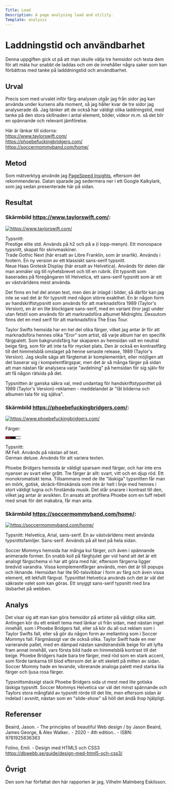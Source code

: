 ```yaml
---
Title: Load
Description: A page analysing load and utility.
Template: analysis
---
```


Laddningstid och användbarhet
=======================

Denna uppgiften gick ut på att man skulle välja tre hemsidor och testa dem för att mäta hur snabbt de laddas och om de innehåller några saker som kan förbättras med tanke på ladddningstid och användbarhet. 


Urval
-----------------------

Precis som med urvalet inför färg-analysen utgår jag från sidor jag kan använda under kursens alla moment, så jag håller kvar de tre sidor jag analyserade då. Jag tänker att de också har väldigt olika laddningstid, med tanke på den stora skillnaden i antal element, bilder, videor m.m. så det blir en spännande och relevant jämförelse. 

Här är länkar till sidorna:  
https://www.taylorswift.com/  
https://phoebefuckingbridgers.com/  
https://soccermommyband.com/home/


Metod
-----------------------

Som mätverktyg använde jag [PageSpeed Insights](https://pagespeed.web.dev/), eftersom det rekommenderas. Datan sparade jag sedermera ner i ett Google Kalkylark, som jag sedan presenterade här på sidan.

Resultat
-----------------------

### Skärmbild https://www.taylorswift.com/: 
 

<a href="%assets_url%/img/taylor.png"><img src="%assets_url%/img/taylor.png" alt="https://www.taylorswift.com/" class="analysis-img"></a>


Typsnitt:  
<span class="taylorfont1">Prestige elite std.</span> Används på h2 och på a (i topp-menyn). Ett monospace typsnitt, skapat för skrivmaskiner.   
<span class="taylorfont2">Trade Gothic Next</span> (här ersatt av Libre Franklin, som är snarlik). Används i footern. En ny version av ett klassiskt sans-serif typsnitt.   
<span class="taylorfont3">Neue Haas Grotesk Display</span> (här ersatt av Helvetica). Används för delen där man anmäler sig till nyhetsbrevet och till en rubrik. Ett typsnitt som baserades på föregångaren till Helvetica, ett sans-serif typsnitt som är ett av västvärldens mest använda.  

Det finns en hel del annan text, men den är inlagd i bilder, så därför kan jag inte se vad det är för typsnitt med någon större exakthet. En är någon form av handskriftstypsnitt som används för att marknadsföra 1989 (Taylor's Version), en är en lite blockigare sans-serif, med en variant (tror jag) under utan fetstil som används för att marknadsföra albumet Midnights. Dessutom finns det en med serif för att marknadsföra The Eras Tour.

Taylor Swifts hemsida har en hel del olika färger, vilket jag antar är för att marknadsföra hennes olika "Eror" som artist, då varje album har en specifik färgpalett. Som bakgrundsfärg har skaparen av hemsidan valt en neutral beige färg, som för att inte ta för mycket plats. Den är också en kontrastfärg till det himmelsblå omslaget på henne senaste release, 1989 (Taylor's Version). Jag skulle säga att färgtemat är komplementärt, eller möjligen att det baserar sig i kompelentfärgspar, men det är så många färger på sidan att man nästan får analysera varje "avdelning" på hemsidan för sig själv för att få någon rätsida på det.
   
Typsnitten är ganska säkra val, med undantag för handskriftstypsnittet på 1989 (Taylor's Version)-reklamen - meddelandet är "låt bilderna och albumen tala för sig själva". 

### Skärmbild https://phoebefuckingbridgers.com/: 


<a href="%assets_url%/img/phoebe.png"><img src="%assets_url%/img/phoebe.png" alt="https://www.phoebefuckingbridgers.com/" class="analysis-img"></a>

Färger: 
<table class="color-table">
<tr>
<td style="background-color: #8E1922">
<td style="background-color: #000000">
<td style="background-color: #FFFFFF">
</tr>
</table>

Typsnitt:  
<span class="phoebefont1">IM Fell.</span> Används på nästan all text.  
<span class="phoebefont2">German deluxe.</span> Används för att variera texten.

Phoebe Bridgers hemsida är väldigt sparsam med färger, och har inte ens nyanser av svart eller grått. Tre färger är allt: svart, vitt och en djup röd. Ett monokromatiskt tema. Tillsammans med de lite "läskiga" typsnitten får man en mörk, gotisk, skräck-filmskänsla som inte är helt i linje med hennes i stort väldigt lugna och finstämda musik. Det står snarare i kontrast till den, vilket jag antar är avsikten. En ansats att profilera Phoebe som en tuff rebell med smak för det makabra, får man anta.  

### Skärmbild https://soccermommyband.com/home/: 


<a href="%assets_url%/img/soccermommy.png"><img src="%assets_url%/img/soccermommy.png" alt="https://soccermommyband.com/home/" class="analysis-img"></a>



Typsnitt:
<span class="soccerfont1">Helvetica, Arial, sans-serif.</span> En av västvärldens mest använda typsnittsfamiljer. Sans-serif. Används på all text på hela sidan.

Soccer Mommys hemsida har många kul färger, och även i spännande animerade former. En snabb koll på färghjulet ger vid hand att det är ett analogt färgschema vi har att göra med här, eftersom färgerna ligger bredvid varandra. Vissa komplementfärger används, men det är till popups och liknande. Hemsidan har lite 90-talsvibbar i form av färg och även vissa element, ett lekfullt färgval. Typsnittet Helvetica används och det är väl det säkraste valet som kan göras. Ett snyggt sans-serif typsnitt med bra läsbarhet på webben.


Analys
-----------------------

Det visar sig att man kan göra hemsidor på artister på väldigt olika sätt. Antingen kör du ett enkelt tema med länkar ut från sidan, med nästan inget innehåll, som i Phoebe Bridgers fall, eller så kör du all out reklam som i Taylor Swifts fall, eller så gör du någon form av mellanting som i Soccer Mommys fall. Färgmässigt var de också olika. Taylor Swift hade en mer varierande pallet, med en dämpad nästan sandstrandslik beige för att lyfta fram annat innehåll, vars första bild hade en himmelsblå kontrast till det beige. Phoebe Bridgers hade bara tre färger, med röd som en stark accent, som förde tankarna till blod eftersom det är ett skelett på mitten av sidan. Soccer Mommy hade en levande, vibrerande analoga palett med starka lila färger och ljusa rosa färger. 

Typsnittsmässigt stack Phoebe Bridgers sida ut mest med lite gotiska läskiga typsnitt. Soccer Mommys Helvetica var väl det minst spännande och Taylors stora mångfald av typsnitt rörde till det lite, men eftersom sidan är indelad i avsnitt, nästan som en "slide-show" så höll det ändå ihop hjälpligt.  

Referenser
-----------------------

Beaird, Jason. - The principles of beautiful Web design / by Jason Beaird, James George, & Alex Walker.. - 2020 - 4th edition.. - ISBN: 9781925836363

Folino, Emil. - Design med HTML5 och CSS3 https://dbwebb.se/guide/design-med-html5-och-css3/

Övrigt
-----------------------

Den som har författat den här rapporten är jag, Vilhelm Malmberg Eskilsson.

